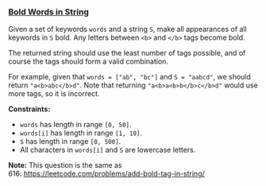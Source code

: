 ### [Bold Words in String](https://leetcode.com/problems/bold-words-in-string)

<p>Given a set of keywords <code>words</code> and a string <code>S</code>, make all appearances of all keywords in <code>S</code> bold. Any letters between <code>&lt;b&gt;</code> and <code>&lt;/b&gt;</code> tags become bold.</p>

<p>The returned string should use the least number of tags possible, and of course the tags should form a valid combination.</p>

<p>For example, given that <code>words = [&quot;ab&quot;, &quot;bc&quot;]</code> and <code>S = &quot;aabcd&quot;</code>, we should return <code>&quot;a&lt;b&gt;abc&lt;/b&gt;d&quot;</code>. Note that returning <code>&quot;a&lt;b&gt;a&lt;b&gt;b&lt;/b&gt;c&lt;/b&gt;d&quot;</code> would use more tags, so it is incorrect.</p>

<p><b>Constraints:</b></p>

<ul>
	<li><code>words</code> has length in range <code>[0, 50]</code>.</li>
	<li><code>words[i]</code> has length in range <code>[1, 10]</code>.</li>
	<li><code>S</code> has length in range <code>[0, 500]</code>.</li>
	<li>All characters in <code>words[i]</code> and <code>S</code> are lowercase letters.</li>
</ul>

<p><strong>Note:</strong> This question is the same as 616:&nbsp;<a href="https://leetcode.com/problems/add-bold-tag-in-string/">https://leetcode.com/problems/add-bold-tag-in-string/</a></p>
